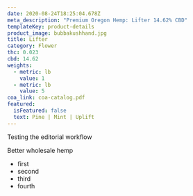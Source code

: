```yaml
---
date: 2020-08-24T18:25:04.678Z
meta_description: "Premium Oregon Hemp: Lifter 14.62% CBD"
templateKey: product-details
product_image: bubbakushhand.jpg
title: Lifter
category: Flower
thc: 0.023
cbd: 14.62
weights:
  - metric: lb
    value: 1
  - metric: lb
    value: 5
coa_link: coa-catalog.pdf
featured:
  isFeatured: false
  text: Pine | Mint | Uplift
---
```

Testing the editorial workflow

Better wholesale hemp

* first
* second
* third
* fourth